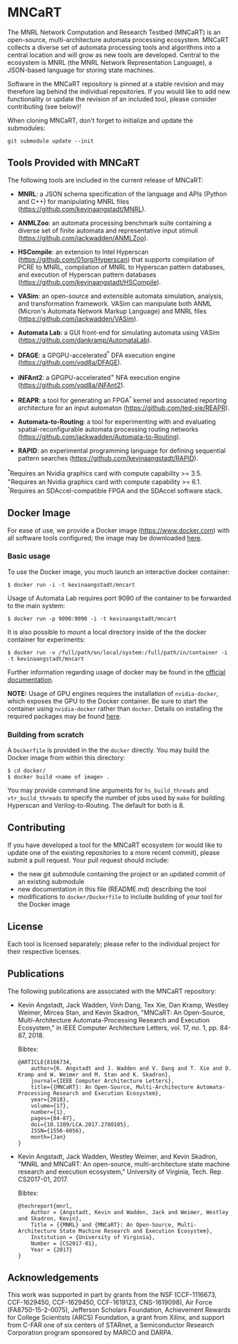 # MNCaRT
The MNRL Network Computation and Research Testbed (MNCaRT) is an open-source,
multi-architecture automata processing ecosystem. MNCaRT collects a diverse set
of automata processing tools and algorithms into a central location and will
grow as new tools are developed. Central to the ecosystem is MNRL (the MNRL
Network Representation Language), a JSON-based language for storing state
machines.

Software in the MNCaRT repository is pinned at a stable revision and may
therefore lag behind the individual repositories. If you would like to add new
functionality or update the revision of an included tool, please consider
contributing (see below)!

When cloning MNCaRT, don't forget to initialize and update the submodules:
```
git submodule update --init
```

## Tools Provided with MNCaRT
The following tools are included in the current release of MNCaRT:

- **MNRL**: a JSON schema specification of the language and APIs (Python and C++)
  for manipulating MNRL files (https://github.com/kevinaangstadt/MNRL).
  
- **ANMLZoo**: an automata processing benchmark suite containing a diverse set
  of finite automata and representative input stimuli
  (https://github.com/jackwadden/ANMLZoo).

- **HSCompile**: an extension to Intel Hyperscan
  (https://github.com/01org/Hyperscan) that supports compilation of PCRE to
  MNRL, compilation of MNRL to Hyperscan pattern databases, and execution of
  Hyperscan pattern databases (https://github.com/kevinaangstadt/HSCompile).

- **VASim**: an open-source and extensible automata simulation, analysis, and
  transformation framework. VASim can manipulate both ANML (Micron's Automata
  Network Markup Language) and MNRL files (https://github.com/jackwadden/VASim).

- **Automata Lab**: a GUI front-end for simulating automata using VASim
  (https://github.com/dankramp/AutomataLab).

- **DFAGE**: a GPGPU-accelerated<sup>*</sup> DFA execution engine
  (https://github.com/vqd8a/DFAGE).
  
- **iNFAnt2**: a GPGPU-accelerated<sup>+</sup> NFA execution engine
  (https://github.com/vqd8a/iNFAnt2).
  
- **REAPR**: a tool for generating an FPGA<sup>^</sup> kernel and associated
  reporting architecture for an input automaton (https://github.com/ted-xie/REAPR).

- **Automata-to-Routing**: a tool for experimenting with and evaluating
  spatial-reconfigurable automata processing routing networks
  (https://github.com/jackwadden/Automata-to-Routing).
  
 - **RAPID**: an experimental programming language for defining sequential
   pattern searches (https://github.com/kevinaangstadt/RAPID).

<sup>*</sup>Requires an Nvidia graphics card with compute capability >= 3.5.<br />
<sup>+</sup>Requires an Nvidia graphics card with compute capability >= 6.1.<br />
<sup>^</sup>Requires an SDAccel-compatible FPGA and the SDAccel software stack.

## Docker Image
For ease of use, we provide a Docker image (https://www.docker.com) with all
software tools configured; the image may be downloaded
[here](https://hub.docker.com/r/kevinaangstadt/mncart/).

### Basic usage
To use the Docker image, you much launch an interactive docker container:
```
$ docker run -i -t kevinaangstadt/mncart
```

Usage of Automata Lab requires port 9090 of the container to be forwarded to the
main system:
```
$ docker run -p 9090:9090 -i -t kevinaangstadt/mncart
```

It is also possible to mount a local directory inside of the the docker
container for experiments:
```
$ docker run -v /full/path/on/local/system:/full/path/in/container -i -t kevinaangstadt/mncart
```

Further information regarding usage of docker may be found in the [official documentation](https://docs.docker.com).

**NOTE:** Usage of GPU engines requires the installation of `nvidia-docker`,
which exposes the GPU to the Docker container. Be sure to start the container
using `nvidia-docker` rather than `docker`. Details on installing the required
packages may be found [here](https://github.com/NVIDIA/nvidia-docker/wiki).

### Building from scratch
A `Dockerfile` is provided in the the `docker` directly. You may build the
Docker image from within this directory:
```
$ cd docker/
$ docker build <name of image> .
```
You may provide command line arguments for `hs_build_threads` and
`vtr_build_threads` to specify the number of jobs used by `make` for building
Hyperscan and Verilog-to-Routing. The default for both is 8.

## Contributing
If you have developed a tool for the MNCaRT ecosystem (or would like to update
one of the existing repositories to a more recent commit), please submit a pull
request.  Your pull request should include:

- the new git submodule containing the project or an updated commit of an
  existing submodule
- new documentation in this file (README.md) describing the tool
- modifications to `docker/Dockerfile` to include building of your tool for the
  Docker image

## License
Each tool is licensed separately; please refer to the individual project for
their respective licenses.
  
## Publications
The following publications are associated with the MNCaRT repository:

- Kevin Angstadt, Jack Wadden, Vinh Dang, Tex Xie, Dan Kramp, Westley Weimer,
  Mircea Stan, and Kevin Skadron, "MNCaRT: An Open-Source, Multi-Architecture
  Automata-Processing Research and Execution Ecosystem," in IEEE Computer 
  Architecture Letters, vol. 17, no. 1, pp. 84-87, 2018.
  
  Bibtex:
    ```
    @ARTICLE{8166734, 
        author={K. Angstadt and J. Wadden and V. Dang and T. Xie and D. Kramp and W. Weimer and M. Stan and K. Skadron}, 
        journal={IEEE Computer Architecture Letters}, 
        title={{MNCaRT}: An Open-Source, Multi-Architecture Automata-Processing Research and Execution Ecosystem}, 
        year={2018}, 
        volume={17}, 
        number={1}, 
        pages={84-87}, 
        doi={10.1109/LCA.2017.2780105}, 
        ISSN={1556-6056}, 
        month={Jan}
    }
    ```

- Kevin Angstadt, Jack Wadden, Westley Weimer, and Kevin Skadron, "MNRL and
  MNCaRT: An open-source, multi-architecture state machine research and
  execution ecosystem," University of Virginia, Tech. Rep. CS2017-01, 2017.
  
  Bibtex:
    ```
    @techreport{mnrl,
        Author = {Angstadt, Kevin and Wadden, Jack and Weimer, Westley and Skadron, Kevin},
        Title = {{MNRL} and {MNCaRT}: An Open-Source, Multi-Architecture State Machine Research and Execution Ecosystem},
        Institution = {University of Virginia},
        Number = {CS2017-01},
        Year = {2017}
    }
    ```

## Acknowledgements
This work was supported in part by grants from the NSF (CCF-1116673,
CCF-1629450, CCF-1629450, CCF-1619123, CNS-1619098), Air Force
(FA8750-15-2-0075), Jefferson Scholars Foundation, Achievement Rewards for
College Scientists (ARCS) Foundation, a grant from Xilinx, and support from
C-FAR one of six centers of STARnet, a Semiconductor Research Corporation
program sponsored by MARCO and DARPA.